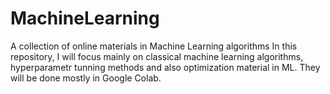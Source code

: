 # MachineLearning
A collection of online materials in Machine Learning algorithms
In this repository, I will focus mainly on classical machine learning algorithms, hyperparametr tunning methods and also optimization material in ML.
They will be done mostly in Google Colab.
